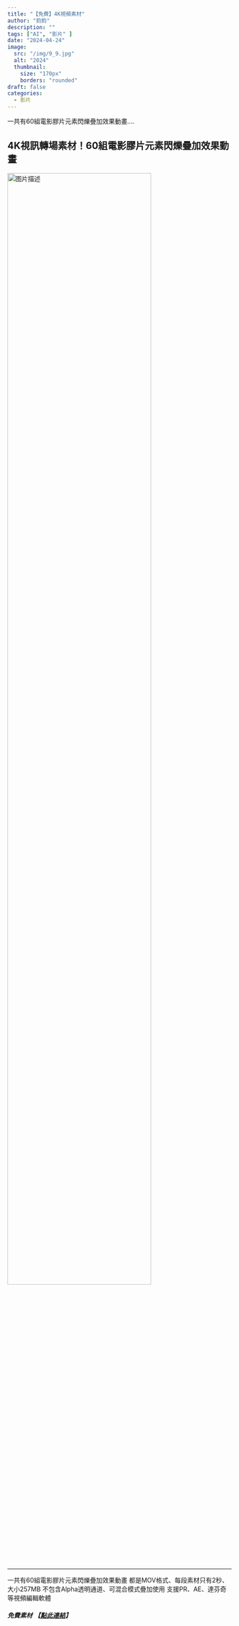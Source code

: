 ```yaml
---
title: "【免費】4K視頻素材"
author: "鈞鈞"
description: ""
tags: ["AI", "影片" ]
date: "2024-04-24"
image:
  src: "/img/9_9.jpg"
  alt: "2024"
  thumbnail:
    size: "170px"
    borders: "rounded"
draft: false
categories:
  - 影片
---
```


一共有60組電影膠片元素閃爍疊加效果動畫....
<!--more-->

## 4K視訊轉場素材！60組電影膠片元素閃爍疊加效果動畫

<a href="/img/9_9.jpg " data-lightbox="image-1" data-title="我的图片">
    <img src="/img/9_9.jpg " width="80%" alt="图片描述">
</a>


---
一共有60組電影膠片元素閃爍疊加效果動畫
都是MOV格式、每段素材只有2秒、大小257MB
不包含Alpha透明通道、可混合模式疊加使用
支援PR、AE、達芬奇等視頻編輯軟體


###### **免費素材** **【[點此連結](https://www.mediafire.com/file/vlclaue5ugqpc9b/CMG_%25E2%2580%2593_Film_Transition_Overlays.zip/file)】**